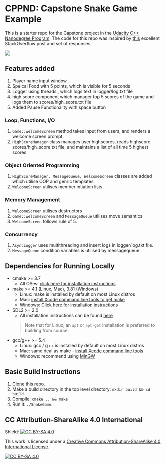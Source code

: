 # CPPND: Capstone Snake Game Example

This is a starter repo for the Capstone project in the [Udacity C++ Nanodegree Program](https://www.udacity.com/course/c-plus-plus-nanodegree--nd213). The code for this repo was inspired by [this](https://codereview.stackexchange.com/questions/212296/snake-game-in-c-with-sdl) excellent StackOverflow post and set of responses.

<img src="snake_game.gif"/>


## Features added 
1. Player name input window
2. Speical Food with 5 points, which is visible for 5 seconds
3. Logger using threads , which logs text in logger/log.txt file 
4. high score component which manager top 5 scores of the game and logs them to scores/high_score.txt file
5. Added Pause Functionality with space button

### Loop, Functions, I/O
1. ```Game::welcomeScreen``` method takes input from users, and renders a welcome screen prompt.
2. ``` HighScoreManager ``` class manages user highscores, reads highscore scores/high_score.txt file, 
   and maintains a list of all time 5 highest scores

### Object Oriented Programming
1. ```HighScoreManager, MessageQueue, WelcomeScreen``` classes are added which utilise OOP and genric templates
2. ```WelcomeScreen``` utilises member intiation lists 

### Memory Management 
1. ```WelcomeScreen``` utilises destructors 
2. ```Game::welcomeScreen``` and ```MessageQueue``` utilises move semantics 
3. ```WelcomeScreen``` follows rule of 5.

### Concurrency
1. ```AsyncLogger``` uses multithreading and insert logs in logger/log.txt file.
2. ```MessageQueue``` condition variables is utilised by messagequeue.
 

## Dependencies for Running Locally
* cmake >= 3.7
  * All OSes: [click here for installation instructions](https://cmake.org/install/)
* make >= 4.1 (Linux, Mac), 3.81 (Windows)
  * Linux: make is installed by default on most Linux distros
  * Mac: [install Xcode command line tools to get make](https://developer.apple.com/xcode/features/)
  * Windows: [Click here for installation instructions](http://gnuwin32.sourceforge.net/packages/make.htm)
* SDL2 >= 2.0
  * All installation instructions can be found [here](https://wiki.libsdl.org/Installation)
  >Note that for Linux, an `apt` or `apt-get` installation is preferred to building from source. 
* gcc/g++ >= 5.4
  * Linux: gcc / g++ is installed by default on most Linux distros
  * Mac: same deal as make - [install Xcode command line tools](https://developer.apple.com/xcode/features/)
  * Windows: recommend using [MinGW](http://www.mingw.org/)

## Basic Build Instructions

1. Clone this repo.
2. Make a build directory in the top level directory: `mkdir build && cd build`
3. Compile: `cmake .. && make`
4. Run it: `./SnakeGame`.


## CC Attribution-ShareAlike 4.0 International


Shield: [![CC BY-SA 4.0][cc-by-sa-shield]][cc-by-sa]

This work is licensed under a
[Creative Commons Attribution-ShareAlike 4.0 International License][cc-by-sa].

[![CC BY-SA 4.0][cc-by-sa-image]][cc-by-sa]

[cc-by-sa]: http://creativecommons.org/licenses/by-sa/4.0/
[cc-by-sa-image]: https://licensebuttons.net/l/by-sa/4.0/88x31.png
[cc-by-sa-shield]: https://img.shields.io/badge/License-CC%20BY--SA%204.0-lightgrey.svg

